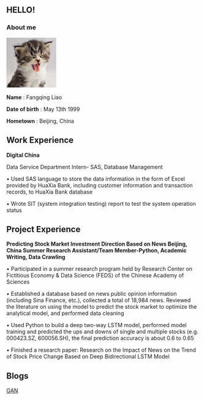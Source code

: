 ## HELLO!

### About me
![Image](image.png)

**Name** : Fangqing Liao           


**Date of birth** : May 13th 1999

**Hometown** : Beijing, China

## Work Experience

**Digital China**

Data Service Department Intern- SAS, Database Management

• Used SAS language to store the data information in the form of Excel provided by HuaXia Bank, including customer
information and transaction records, to HuaXia Bank database

• Wrote SIT (system integration testing) report to test the system operation status

## Project Experience
**Predicting Stock Market Investment Direction Based on News Beijing, China Summer Research Assistant/Team Member-Python, Academic Writing, Data Crawling**

• Participated in a summer research program held by Research Center on Fictitious Economy & Data Science (FEDS) of
the Chinese Academy of Sciences

• Established a database based on news public opinion information (including Sina Finance, etc.), collected a total of
18,984 news. Reviewed the literature on using the model to predict the stock market to optimize the analytical model, and
performed data cleaning

• Used Python to build a deep two-way LSTM model, performed model training and predicted the ups and downs of single
and multiple stocks (e.g. 000423.SZ, 600056.SH), the final prediction accuracy is about 0.6 to 0.65

• Finished a research paper: Research on the Impact of News on the Trend of Stock Price Change Based on Deep
Bidirectional LSTM Model


## Blogs

[GAN](https://cathyliao123.github.io/)
